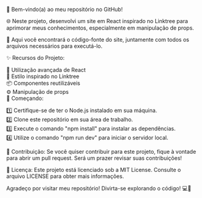 👋 Bem-vindo(a) ao meu repositório no GitHub!

🌐 Neste projeto, desenvolvi um site em React inspirado no Linktree para aprimorar meus conhecimentos, especialmente em manipulação de props.

📁 Aqui você encontrará o código-fonte do site, juntamente com todos os arquivos necessários para executá-lo.

✨ Recursos do Projeto:

🚀 Utilização avançada de React <br/>
🎨 Estilo inspirado no Linktree <br/>
📦 Componentes reutilizáveis <br/>
⚙️ Manipulação de props <br/>
🚀 Começando: <br/>

1️⃣ Certifique-se de ter o Node.js instalado em sua máquina. <br/>
2️⃣ Clone este repositório em sua área de trabalho. <br/>
3️⃣ Execute o comando "npm install" para instalar as dependências. <br/>
4️⃣ Utilize o comando "npm run dev" para iniciar o servidor local. <br/>


🤝 Contribuição:
Se você quiser contribuir para este projeto, fique à vontade para abrir um pull request. Será um prazer revisar suas contribuições!

📝 Licença:
Este projeto está licenciado sob a MIT License. Consulte o arquivo LICENSE para obter mais informações.

Agradeço por visitar meu repositório! Divirta-se explorando o código! 💻🎉
